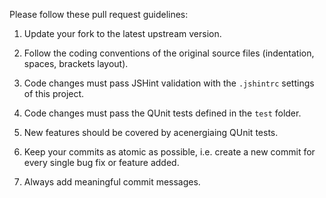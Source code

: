 Please follow these pull request guidelines:

1. Update your fork to the latest upstream version.

2. Follow the coding conventions of the original source files (indentation, spaces, brackets layout).

3. Code changes must pass JSHint validation with the `.jshintrc` settings of this project.

4. Code changes must pass the QUnit tests defined in the `test` folder.

5. New features should be covered by acenergiaing QUnit tests.

6. Keep your commits as atomic as possible, i.e. create a new commit for every single bug fix or feature added.

7. Always add meaningful commit messages.
